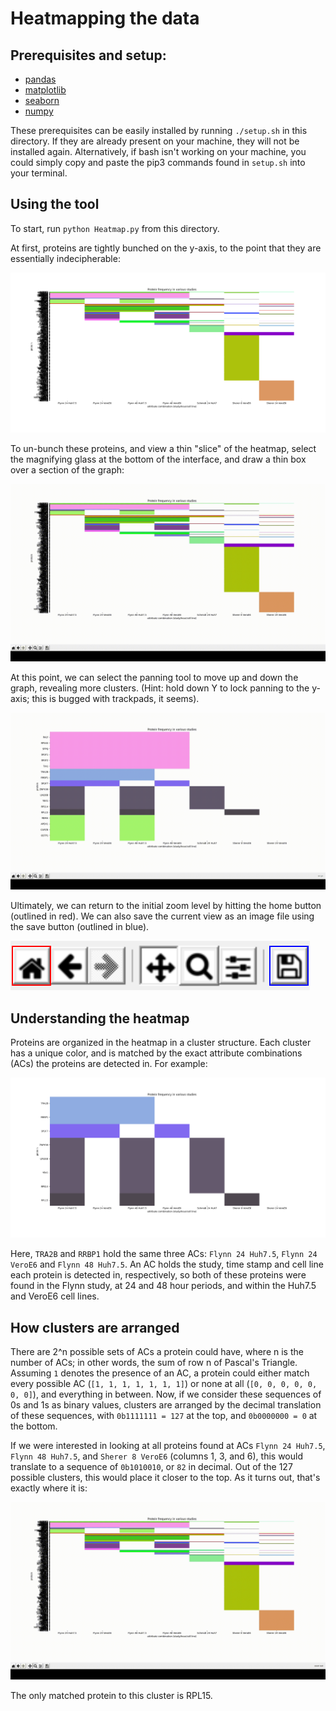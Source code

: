 # Heatmapping the data

## Prerequisites and setup:

* [pandas](https://pandas.pydata.org/)
* [matplotlib](https://matplotlib.org/)
* [seaborn](https://seaborn.pydata.org/)
* [numpy](https://numpy.org/)

These prerequisites can be easily installed by running `./setup.sh` in this directory. If they are already present on your machine, they will not be installed again. Alternatively, if bash isn't working on your machine, you could simply copy and paste the pip3 commands found in `setup.sh` into your terminal.

## Using the tool

To start, run `python Heatmap.py` from this directory.

At first, proteins are tightly bunched on the y-axis, to the point that they are essentially indecipherable:

![step1](img/step1.png)

To un-bunch these proteins, and view a thin "slice" of the heatmap, select the magnifying glass at the bottom of the interface, and draw a thin box over a section of the graph:

![step2](img/step2.gif)

At this point, we can select the panning tool to move up and down the graph, revealing more clusters. (Hint: hold down Y to lock panning to the y-axis; this is bugged with trackpads, it seems).

![step3](img/step3.gif)

Ultimately, we can return to the initial zoom level by hitting the home button (outlined in red). We can also save the current view as an image file using the save button (outlined in blue).

![step4](img/step4.png)

## Understanding the heatmap

Proteins are organized in the heatmap in a cluster structure. Each cluster has a unique color, and is matched by the exact attribute combinations (ACs) the proteins are detected in. For example:

![preview](img/preview.png)

Here, `TRA2B` and `RRBP1` hold the same three ACs: `Flynn 24 Huh7.5`, `Flynn 24 VeroE6` and `Flynn 48 Huh7.5`. An AC holds the study, time stamp and cell line each protein is detected in, respectively, so both of these proteins were found in the Flynn study, at 24 and 48 hour periods, and within the Huh7.5 and VeroE6 cell lines.

## How clusters are arranged

There are 2^n possible sets of ACs a protein could have, where n is the number of ACs; in other words, the sum of row n of Pascal's Triangle. Assuming `1` denotes the presence of an AC, a protein could either match every possible AC (`[1, 1, 1, 1, 1, 1, 1]`) or none at all (`[0, 0, 0, 0, 0, 0, 0]`), and everything in between. Now, if we consider these sequences of 0s and 1s as binary values, clusters are arranged by the decimal translation of these sequences, with `0b1111111 = 127` at the top, and `0b0000000 = 0` at the bottom.

If we were interested in looking at all proteins found at ACs `Flynn 24 Huh7.5`, `Flynn 48 Huh7.5`, and `Sherer 8 VeroE6` (columns 1, 3, and 6), this would translate to a sequence of `0b1010010`, or `82` in decimal. Out of the 127 possible clusters, this would place it closer to the top. As it turns out, that's exactly where it is:

![find](img/find.gif)

The only matched protein to this cluster is RPL15.